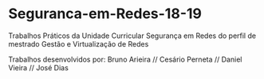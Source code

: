 # Seguranca-em-Redes-18-19
Trabalhos Práticos da Unidade Curricular Segurança em Redes do perfil de mestrado Gestão e Virtualização de Redes


Trabalhos desenvolvidos por: Bruno Arieira // Cesário Perneta // Daniel Vieira // José Dias
